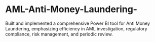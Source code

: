 # AML-Anti-Money-Laundering-
Built and implemented a comprehensive Power BI tool for Anti Money Laundering, emphasizing efficiency in AML investigation, regulatory compliance, risk management, and periodic review.
